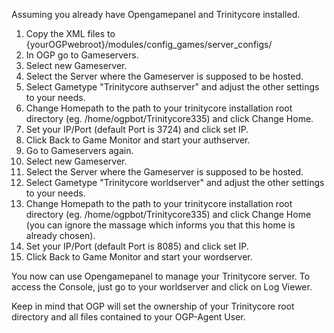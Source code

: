 Assuming you already have Opengamepanel and Trinitycore installed.

1. Copy the XML files to {yourOGPwebroot}/modules/config_games/server_configs/
2. In OGP go to Gameservers.
3. Select new Gameserver.
4. Select the Server where the Gameserver is supposed to be hosted.
5. Select Gametype "Trinitycore authserver" and adjust the other settings to your needs.
6. Change Homepath to the path to your trinitycore installation root directory (eg. /home/ogpbot/Trinitycore335)
and click Change Home.
7. Set your IP/Port (default Port is 3724) and click set IP.
8. Click Back to Game Monitor and start your authserver.
9. Go to Gameservers again.
3. Select new Gameserver.
4. Select the Server where the Gameserver is supposed to be hosted.
5. Select Gametype "Trinitycore worldserver" and adjust the other settings to your needs.
6. Change Homepath to the path to your trinitycore installation root directory (eg. /home/ogpbot/Trinitycore335)
and click Change Home (you can ignore the massage which informs you that this home is already chosen).
7. Set your IP/Port (default Port is 8085) and click set IP.
8. Click Back to Game Monitor and start your wordserver.

You now can use Opengamepanel to manage your Trinitycore server.
To access the Console, just go to your worldserver and click on Log Viewer.

Keep in mind that OGP will set the ownership of your Trinitycore root directory and all files contained to your OGP-Agent User.
